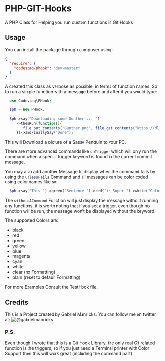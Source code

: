 PHP-GIT-Hooks
=============

A PHP Class for Helping you run custom functions in Git Hooks

## Usage

You can install the package through composer using:
```json
{
  "require": {
    "codestaq/phook": "dev-master"
  }
}
```

A created this class as verbose as possible, in terms of function names. So to run a simple function with a message before and after it you would type:
```php
  use Codestaq\PHook;

  $ph = new PHook;
  
  $ph->say("Downloading some Gunther ... ")
     ->thenRun(function(){
        file_put_contents("Gunther.png", file_get_contents("https://dl.dropbox.com/u/30949096/Gunther.png"));
     })->andFinallySay("Done");
```
This will Download a picture of a Sassy Penguin to your PC.

There are more advanced commands like `onTrigger` which will only run the command when a special trigger keyword is found in the current commit message.

You may also add another Message to display when the command fails by using the `unlessFails` Command and all messages can be color coded using color names like so:
```php
  $ph->say("This ")->green("Sentence ")->red("is Super ")->white("Colorful")->withoutACommand();
```
The `withoutACommand` Function will just display the message without running any functions, it is worth noting that if you set a trigger, even though no function will be run, the message won't be displayed without the keyword.

The supported Colors are:
  - black
  - red
  - green
  - yellow
  - blue
  - magenta
  - cyan
  - white
  - clear (no Formatting)
  - plain (reset to default Formatting)

For more Examples Consult the TestHook file.

## Credits

This is a Project created by Gabriel Manricks.
You can follow me on twitter at: ![@gabrielmanricks](https://twitter.com/GabrielManricks)

### P.S.

Even though I wrote that this is a Git Hook Library, the only real Git related function is the triggers, so if you just need a Terminal printer with Color Support then this will work great (including the command part).
